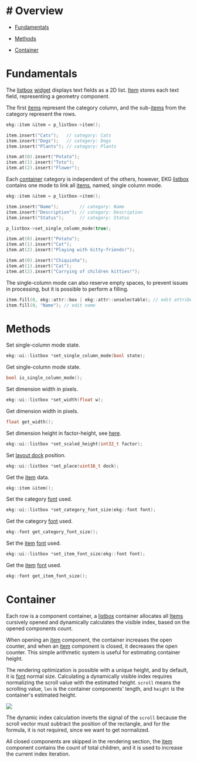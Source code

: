 # # Overview

- [Fundamentals](/ekg-docs/listbox/#fundamentals)

- [Methods](/ekg-docs/listbox/#methods)

- [Container](/ekg-docs/listbox/#container)

# Fundamentals

The [listbox](/ekg-docs/listbox/#listbox) [widget](/ekg-docs/widget/) displays text fields as a 2D list. [Item](/ekg-docs/item/) stores each text field, representing a geometry component.

The first [items](/ekg-docs/item/) represent the category column, and the sub-[items](/ekg-docs/item/) from the category represent the rows.

```cpp
ekg::item &item = p_listbox->item();

item.insert("Cats");   // category: Cats
item.insert("Dogs");   // category: Dogs
item.insert("Plants"); // category: Plants

item.at(0).insert("Potato");
item.at(1).insert("Toto");
item.at(2).insert("Flower");
```

Each [container](/ekg-docs/listbox/#container) category is independent of the others, however, EKG [listbox](/ekg-docs/listbox/) contains one mode to link all [items](/ekg-docs/item/), named, single column mode.

```cpp
ekg::item &item = p_listbox->item();

item.insert("Name");        // category: Name
item.insert("Description"); // category: Description
item.insert("Status");      // category: Status

p_listbox->set_single_column_mode(true);

item.at(0).insert("Potato");
item.at(1).insert("Cat");
item.at(2).insert("Playing with kitty-friends!");

item.at(0).insert("Chiquinha");
item.at(1).insert("Cat");
item.at(2).insert("Carrying of children kitties!");
```

The single-column mode can also reserve empty spaces, to prevent issues in processing, but it is possible to perform a filling.

```cpp
item.fill(0, ekg::attr::box | ekg::attr::unselectable); // edit attributes
item.fill(0, "Name"); // edit name
```

# Methods

Set single-column mode state.

```cpp
ekg::ui::listbox *set_single_column_mode(bool state);
```

Get single-column mode state.

```cpp
bool is_single_column_mode();
```

Set dimension width in pixels.

```cpp
ekg::ui::listbox *set_width(float w);
```

Get dimension width in pixels.

```cpp
float get_width();
```

Set dimension height in factor-height, see [here](/ekg-docs/widget/#dimension).

```cpp
ekg::ui::listbox *set_scaled_height(int32_t factor);
```

Set [layout dock](/ekg-docs/layout/#dock) position.

```cpp
ekg::ui::listbox *set_place(uint16_t dock);
```

Get the [item](/ekg-docs/item/) data.

```cpp
ekg::item &item();
```

Set the category [font](/ekg-docs/font/) used.

```cpp
ekg::ui::listbox *set_category_font_size(ekg::font font);
```

Get the category [font](/ekg-docs/font/) used.

```cpp
ekg::font get_category_font_size();
```

Set the [item](/ekg-docs/item/) [font](/ekg-docs/font/) used.

```cpp
ekg::ui::listbox *set_item_font_size(ekg::font font);
```

Get the [item](/ekg-docs/item/) [font](/ekg-docs/font/) used.

```cpp
ekg::font get_item_font_size();
```

# Container

Each row is a component container, a [listbox](/ekg-docs/listbox/) container allocates all [Items](/ekg-docs/item/) cursively opened and dynamically calculates the visible index, based on the opened components count.

When opening an [item](/ekg-docs/item/) component, the container increases the open counter, and when an [item](/ekg-docs/item/) component is closed, it decreases the open counter. This simple arithmetic system is useful for estimating container height.

The rendering optimization is possible with a unique height, and by default, it is [font](/ekg-docs/font/) normal size. Calculating a dynamically visible index requires normalizing the scroll value with the estimated height. `scroll` means the scrolling value, `len` is the container components' length, and `height` is the container's estimated height.

![](https://cdn.discordapp.com/attachments/1064693858245546045/1170436090063228939/848372603294974024.png?ex=6559088d&is=6546938d&hm=ecdad3b26c03adcd8c8242fb44d9be96cc461356831cfa59a7038cb73696def1&)

The dynamic index calculation inverts the signal of the `scroll` because the scroll vector must subtract the position of the rectangle, and for the formula, it is not required, since we want to get normalized.

All closed components are skipped in the rendering section, the [item](/ekg-docs/item/) component contains the count of total children, and it is used to increase the current index iteration.
